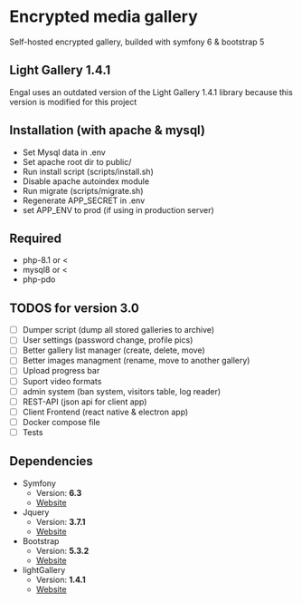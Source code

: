 # Encrypted media gallery
Self-hosted encrypted gallery, builded with symfony 6 & bootstrap 5

## Light Gallery 1.4.1
Engal uses an outdated version of the Light Gallery 1.4.1 library because this version is modified for this project

## Installation (with apache & mysql)
- Set Mysql data in .env
- Set apache root dir to public/
- Run install script (scripts/install.sh)
- Disable apache autoindex module
- Run migrate (scripts/migrate.sh)
- Regenerate APP_SECRET in .env
- set APP_ENV to prod (if using in production server)

## Required
 - php-8.1 or <
 - mysql8 or <
 - php-pdo

## TODOS for version 3.0
- [ ] Dumper script (dump all stored galleries to archive)
- [ ] User settings (password change, profile pics)
- [ ] Better gallery list manager (create, delete, move)
- [ ] Better images managment (rename, move to another gallery)
- [ ] Upload progress bar
- [ ] Suport video formats
- [ ] admin system (ban system, visitors table, log reader)
- [ ] REST-API (json api for client app)
- [ ] Client Frontend (react native & electron app)
- [ ] Docker compose file
- [ ] Tests

## Dependencies
* Symfony
   * Version: **6.3**
   * [Website](https://symfony.com/)
* Jquery
   * Version: **3.7.1**
   * [Website](https://jquery.com/)
* Bootstrap
   * Version: **5.3.2**
   * [Website](https://getbootstrap.com/)
* lightGallery
   * Version: **1.4.1**
   * [Website](https://www.lightgalleryjs.com/)
